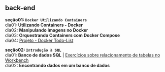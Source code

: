 ## back-end

**seção01: `Docker Utilizando Containers`**  
dia01: **Utilizando Containers - Docker**  
dia02: **Manipulando Imagens no Docker**  
dia03: **Orquestrando Containers com Docker Compose**  
dia04: [Projeto - Docker Todo-List](https://github.com/CalebeLAR/docker-todo-list)  

**seção02: `Introdução à SQL`**  
dia01: **Banco de dados SQL** | [Exercícios sobre relacionamento de tabelas no Workbench](https://github.com/CalebeLAR/trybe_exercises/tree/back-end.section02.day01)  
dia02: **Encontrando dados em um banco de dados**  
